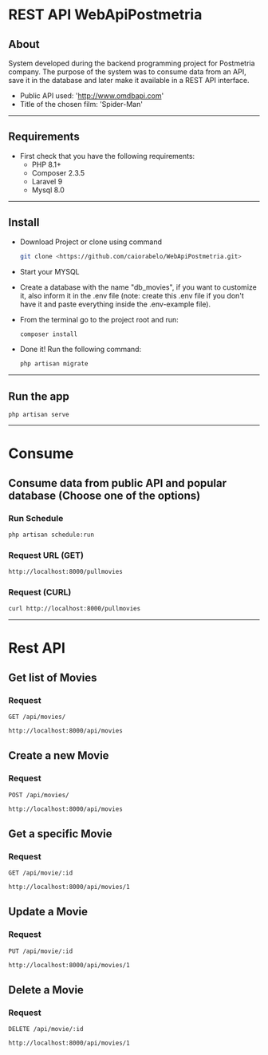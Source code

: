 # REST API WebApiPostmetria

## About

System developed during the backend programming project for Postmetria company. The purpose of the system was to consume data from an API, save it in the database and later make it available in a REST API interface.

- Public API used: 'http://www.omdbapi.com'
- Title of the chosen film: 'Spider-Man'

-------------------------------------------------
## Requirements

* First check that you have the following requirements:
    * PHP 8.1+
    * Composer 2.3.5
    * Laravel 9
    * Mysql 8.0

-------------------------------------------------

## Install

* Download Project or clone using command
     ```bash
    git clone <https://github.com/caiorabelo/WebApiPostmetria.git>
    ```

* Start your MYSQL

* Create a database with the name "db_movies", if you want to customize it, also inform it in the .env file
(note: create this .env file if you don't have it and paste everything inside the .env-example file).

* From the terminal go to the project root and run:
     ```bash
     composer install
     ```

* Done it! Run the following command:
     ```bash
     php artisan migrate
     ```
-------------------------------------------------
## Run the app

    php artisan serve

-------------------------------------------------
# Consume

## Consume data from public API and popular database (Choose one of the options)

### Run Schedule
```bash
php artisan schedule:run
```
### Request URL (GET)
```bash
http://localhost:8000/pullmovies
```

### Request (CURL)
```bash
curl http://localhost:8000/pullmovies
```

-------------------------------------------------

# Rest API

## Get list of Movies

### Request

`GET /api/movies/`

```bash
http://localhost:8000/api/movies
```
## Create a new Movie

### Request

`POST /api/movies/`

```bash
http://localhost:8000/api/movies
```
## Get a specific Movie

### Request

`GET /api/movie/:id`

```bash
http://localhost:8000/api/movies/1
```
## Update a Movie

### Request

`PUT /api/movie/:id`

```bash
http://localhost:8000/api/movies/1
```
## Delete a Movie

### Request

`DELETE /api/movie/:id`

```bash
http://localhost:8000/api/movies/1
```